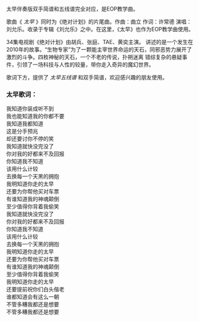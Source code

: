 

太早伴奏版双手简谱和五线谱完全对应，是EOP教学曲。

歌曲《 _太早_ 》同时为《绝对计划》的片尾曲。作曲：曲立 作词：许常德 演唱：刘允乐。收录于专辑《刘允乐》之中。在这里，《太早》也作为EOP教学曲使用。

34集电视剧《绝对计划》由胡兵、张庭、TAE、黄奕主演。
讲述的是一个发生在2010年的故事。“生物专家”为了一颗能主宰世界命运的天石，同邪恶势力展开了激烈的斗争。四枚神秘的天石，一个不老的传说，扑朔迷离
错综复杂的悬疑事件，引领了一场科技与人性的较量，带你走入奇异的魔幻世界。

歌词下方，提供了 _太早五线谱_ 和双手简谱，欢迎感兴趣的朋友使用。

### 太早歌词：

我知道你装成听不到  
我也能知道我的你都不要  
我知道我都知道  
这是分手预兆  
却还要讨你不停的笑  
我知道就快没完没了  
你对我的好都来不及回报  
你知道我不知道  
该用什么计较  
去换每一个天黑的拥抱  
我明知道你走的太早  
还要为你帮他买对车票  
有谁知道我的神魂颠倒  
至少值得你背着我偷笑  
我知道就快没完没了  
你对我的好都来不及回报  
你知道我不知道  
该用什么计较  
去换每一个天黑的拥抱  
我明知道你走的太早  
还要为你帮他买对车票  
有谁知道我的神魂颠倒  
至少值得你背着我偷笑  
我明知道你走的太早  
还要提前祝你们白头偕老  
谁都知道会有这么一朝  
不管多糟我都还是想要  
不管多糟我都还是想要

